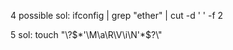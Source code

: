 4 possible sol:
ifconfig | grep "ether" | cut -d ' ' -f 2

5 sol:
touch \"\\\?\$\*\'\M\a\R\V\i\N\'\*\$\?\\\"